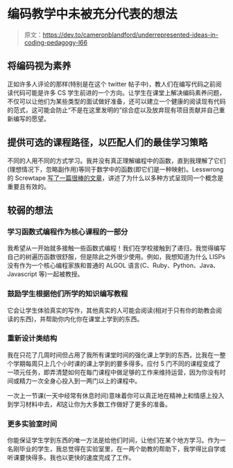 # 编码教学中未被充分代表的想法

> 原文：<https://dev.to/cameronblandford/underrepresented-ideas-in-coding-pedagogy-l66>

## 将编码视为素养

正如许多人评论的那样(特别是在这个 twitter 帖子中)，教人们在编写代码之前阅读代码可能是许多 CS 学生前进的一个方向。让学生在课堂上解决编码素养问题，不仅可以让他们为某些类型的面试做好准备，还可以建立一个健康的阅读现有代码的范式，这可能会防止“不是在这里发明的”综合症以及放弃现有项目贡献并自己重新编写的愿望。

## 提供可选的课程路径，以匹配人们的最佳学习策略

不同的人用不同的方式学习。我并没有真正理解编程中的函数，直到我理解了它们(理想情况下，忽略副作用)等同于数学中的函数(即它们是一种映射)。Lesswrong 的 Screwtape [写了一篇很棒的文章](https://www.lesswrong.com/posts/Q924oPJzK92FifuFg/write-a-thousand-roads-to-rome)，讲述了为什么以多种方式呈现同一个概念是重要且有效的。

## 较弱的想法

### 学习函数式编程作为核心课程的一部分

我希望从一开始就多接触一些函数式编程！我们在学校接触到了递归，我觉得编写自己的树遍历函数很舒服，但是除此之外很少使用。例如，我想知道为什么 LISPs 没有作为一个核心编程家族和普通的 ALGOL 语言(C、Ruby、Python、Java、Javascript 等)一起被教授。

### 鼓励学生根据他们所学的知识编写教程

它会让学生体验真实的写作，其他真实的人可能会阅读(相对于只有你的助教会阅读的东西)，并帮助你内化你在课堂上学到的东西。

### 重新设计类结构

我在只花了几周时间但占用了我所有课堂时间的强化课上学到的东西，比我在一整个学期每周只上几个小时课的课上学到的要多得多。应付 5 门不同的课程变成了一项元任务，即弄清楚如何在每门课程中做足够的工作来维持运营，因为你没有时间或精力一次全身心投入到一两门以上的课程中。

一次上一节课(一天中经常有休息时间)意味着你可以真正地在精神上和情感上投入到学习材料中去，*和*这让你为大多数工作做好了更多的准备。

### 更多实验室时间

你能保证学生学到东西的唯一方法是给他们时间，让他们在某个地方学习。作为一名刚毕业的学生，我总觉得在实验室里，在一两个助教的帮助下，我学得比自学或听课要快得多。我也以更快的速度完成了工作。